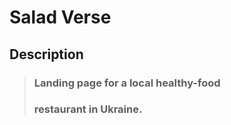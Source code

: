 # Salad Verse

## Description

> ### Landing page for a local healthy-food
>
> ### restaurant in Ukraine.
